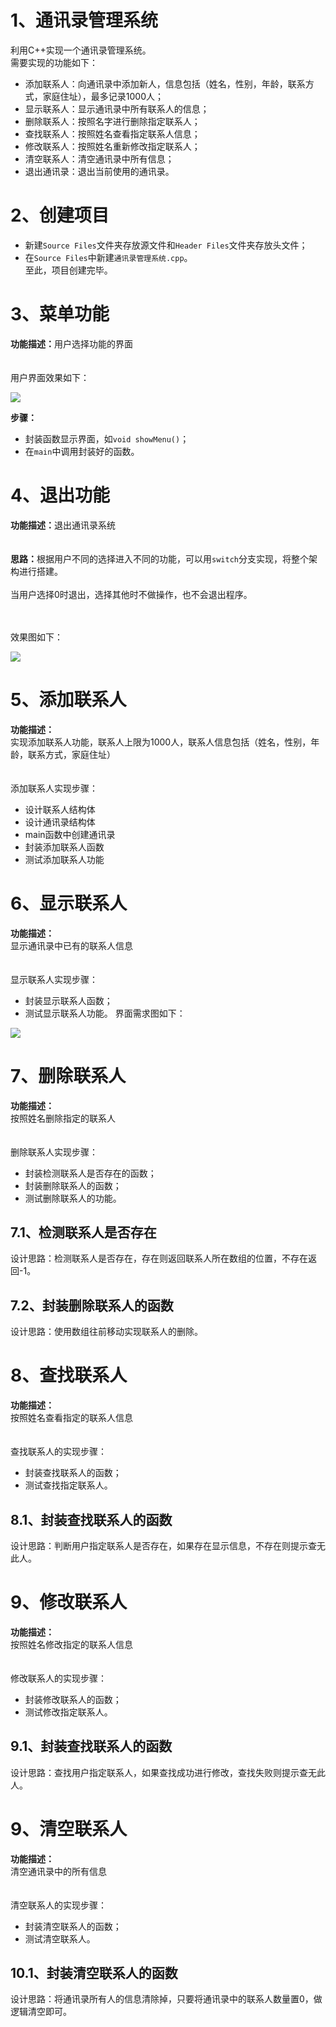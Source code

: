 # 1、通讯录管理系统
利用C++实现一个通讯录管理系统。<br>
需要实现的功能如下：
- 添加联系人：向通讯录中添加新人，信息包括（姓名，性别，年龄，联系方式，家庭住址），最多记录1000人；
- 显示联系人：显示通讯录中所有联系人的信息；
- 删除联系人：按照名字进行删除指定联系人；
- 查找联系人：按照姓名查看指定联系人信息；
- 修改联系人：按照姓名重新修改指定联系人；
- 清空联系人：清空通讯录中所有信息；
- 退出通讯录：退出当前使用的通讯录。
  
# 2、创建项目
- 新建`Source Files`文件夹存放源文件和`Header Files`文件夹存放头文件；
- 在`Source Files`中新建`通讯录管理系统.cpp`。
<br>至此，项目创建完毕。

# 3、菜单功能
<b>功能描述：</b>用户选择功能的界面
<br><br><br>
用户界面效果如下：

<img src="./figures/菜单功能.png"/>

<b>步骤：</b>
- 封装函数显示界面，如`void showMenu()`；
- 在`main`中调用封装好的函数。

# 4、退出功能
<b>功能描述：</b>退出通讯录系统
<br><br><br>
<b>思路：</b>根据用户不同的选择进入不同的功能，可以用`switch`分支实现，将整个架构进行搭建。
<br><br>
当用户选择0时退出，选择其他时不做操作，也不会退出程序。

<br><br>
效果图如下：

<img src="./figures/退出功能.png"/>

# 5、添加联系人
<b>功能描述：</b><br>
实现添加联系人功能，联系人上限为1000人，联系人信息包括（姓名，性别，年龄，联系方式，家庭住址）
<br><br><br>
添加联系人实现步骤：<br>

- 设计联系人结构体
- 设计通讯录结构体
- main函数中创建通讯录
- 封装添加联系人函数
- 测试添加联系人功能

# 6、显示联系人
<b>功能描述：</b><br>
显示通讯录中已有的联系人信息
<br><br><br>
显示联系人实现步骤：

- 封装显示联系人函数；
- 测试显示联系人功能。
界面需求图如下：
<img src="./figures/显示联系人.png"/>

# 7、删除联系人
<b>功能描述：</b><br>
按照姓名删除指定的联系人
<br><br><br>
删除联系人实现步骤：

- 封装检测联系人是否存在的函数；
- 封装删除联系人的函数；
- 测试删除联系人的功能。

## 7.1、检测联系人是否存在
设计思路：检测联系人是否存在，存在则返回联系人所在数组的位置，不存在返回-1。

## 7.2、封装删除联系人的函数
设计思路：使用数组往前移动实现联系人的删除。

# 8、查找联系人
<b>功能描述：</b><br>
按照姓名查看指定的联系人信息
<br><br><br>
查找联系人的实现步骤：

- 封装查找联系人的函数；
- 测试查找指定联系人。

## 8.1、封装查找联系人的函数
设计思路：判断用户指定联系人是否存在，如果存在显示信息，不存在则提示查无此人。

# 9、修改联系人
<b>功能描述：</b><br>
按照姓名修改指定的联系人信息
<br><br><br>
修改联系人的实现步骤：

- 封装修改联系人的函数；
- 测试修改指定联系人。

## 9.1、封装查找联系人的函数
设计思路：查找用户指定联系人，如果查找成功进行修改，查找失败则提示查无此人。

# 9、清空联系人
<b>功能描述：</b><br>
清空通讯录中的所有信息
<br><br><br>
清空联系人的实现步骤：

- 封装清空联系人的函数；
- 测试清空联系人。

## 10.1、封装清空联系人的函数
设计思路：将通讯录所有人的信息清除掉，只要将通讯录中的联系人数量置0，做逻辑清空即可。